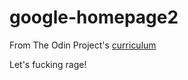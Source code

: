 # google-homepage2

From The Odin Project's [curriculum](http://www.theodinproject.com/courses/web-development-101/lessons/html-css)

Let's fucking rage!